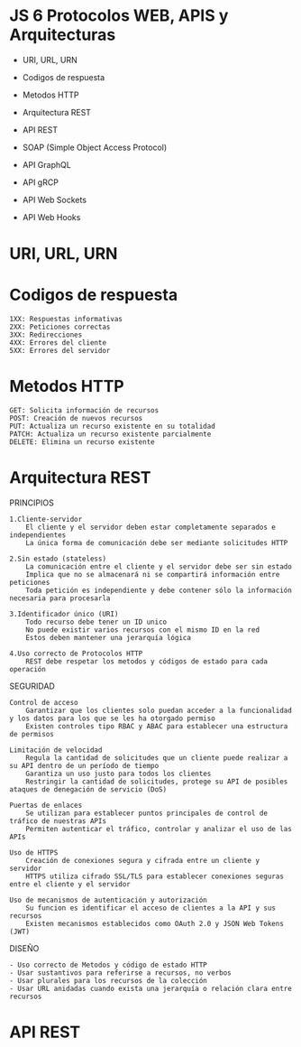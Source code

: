 # JS 6 Protocolos WEB, APIS y Arquitecturas

- URI, URL, URN
- Codigos de respuesta
- Metodos HTTP

- Arquitectura REST
- API REST

- SOAP (Simple Object Access Protocol)

- API GraphQL
- API gRCP
- API Web Sockets
- API Web Hooks

# URI, URL, URN

# Codigos de respuesta

    1XX: Respuestas informativas
    2XX: Peticiones correctas
    3XX: Redirecciones
    4XX: Errores del cliente
    5XX: Errores del servidor

# Metodos HTTP

    GET: Solicita información de recursos
    POST: Creación de nuevos recursos
    PUT: Actualiza un recurso existente en su totalidad
    PATCH: Actualiza un recurso existente parcialmente
    DELETE: Elimina un recurso existente

# Arquitectura REST

PRINCIPIOS

    1.Cliente-servidor
        El cliente y el servidor deben estar completamente separados e independientes
        La única forma de comunicación debe ser mediante solicitudes HTTP

    2.Sin estado (stateless)
        La comunicación entre el cliente y el servidor debe ser sin estado
        Implica que no se almacenará ni se compartirá información entre peticiones
        Toda petición es independiente y debe contener sólo la información necesaria para procesarla

    3.Identificador único (URI)
        Todo recurso debe tener un ID unico
        No puede existir varios recursos con el mismo ID en la red
        Estos deben mantener una jerarquía lógica

    4.Uso correcto de Protocolos HTTP
        REST debe respetar los metodos y códigos de estado para cada operación

SEGURIDAD

    Control de acceso
        Garantizar que los clientes solo puedan acceder a la funcionalidad y los datos para los que se les ha otorgado permiso
        Existen controles tipo RBAC y ABAC para establecer una estructura de permisos

    Limitación de velocidad
        Regula la cantidad de solicitudes que un cliente puede realizar a su API dentro de un período de tiempo
        Garantiza un uso justo para todos los clientes
        Restringir la cantidad de solicitudes, protege su API de posibles ataques de denegación de servicio (DoS)

    Puertas de enlaces
        Se utilizan para establecer puntos principales de control de tráfico de nuestras APIs
        Permiten autenticar el tráfico, controlar y analizar el uso de las APIs

    Uso de HTTPS
        Creación de conexiones segura y cifrada entre un cliente y servidor
        HTTPS utiliza cifrado SSL/TLS para establecer conexiones seguras entre el cliente y el servidor

    Uso de mecanismos de autenticación y autorización
        Su funcion es identificar el acceso de clientes a la API y sus recursos
        Existen mecanismos establecidos como OAuth 2.0 y JSON Web Tokens (JWT)

DISEÑO

    - Uso correcto de Metodos y código de estado HTTP
    - Usar sustantivos para referirse a recursos, no verbos
    - Usar plurales para los recursos de la colección
    - Usar URL anidadas cuando exista una jerarquía o relación clara entre recursos

# API REST